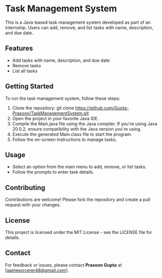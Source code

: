 # Task Management System

This is a Java-based task management system developed as part of an internship. Users can add, remove, and list tasks with name, description, and due date.

## Features

- Add tasks with name, description, and due date
- Remove tasks
- List all tasks

## Getting Started

To run the task management system, follow these steps:

1. Clone the repository:
git clone https://github.com/Gupta-Prasoon/TaskManagementSystem.git
2. Open the project in your favorite Java IDE.
3. Compile the Main.java file using the Java compiler. If you're using Java 20.0.2, ensure compatibility with the Java version you're using.
4. Execute the generated Main.class file to start the program.
5. Follow the on-screen instructions to manage tasks.

## Usage

- Select an option from the main menu to add, remove, or list tasks.
- Follow the prompts to enter task details.

## Contributing

Contributions are welcome! Please fork the repository and create a pull request with your changes.

## License

This project is licensed under the MIT License - see the LICENSE file for details.

## Contact

For feedback or issues, please contact **Prasoon Gupta** at [gamesorcerer48@gmail.com].
